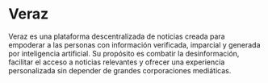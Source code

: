# Veraz
Veraz es una plataforma descentralizada de noticias creada para empoderar a las personas con información verificada, imparcial y generada por inteligencia artificial. Su propósito es combatir la desinformación, facilitar el acceso a noticias relevantes y ofrecer una experiencia personalizada sin depender de grandes corporaciones mediáticas.
